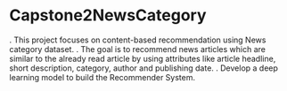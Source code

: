 # Capstone2NewsCategory
. This project focuses on content-based recommendation using News category dataset. 
. The goal is to recommend news articles which are similar to the already read article by using attributes like article        headline, short description, category, author and publishing date.
. Develop a deep learning model to build the Recommender System. 
